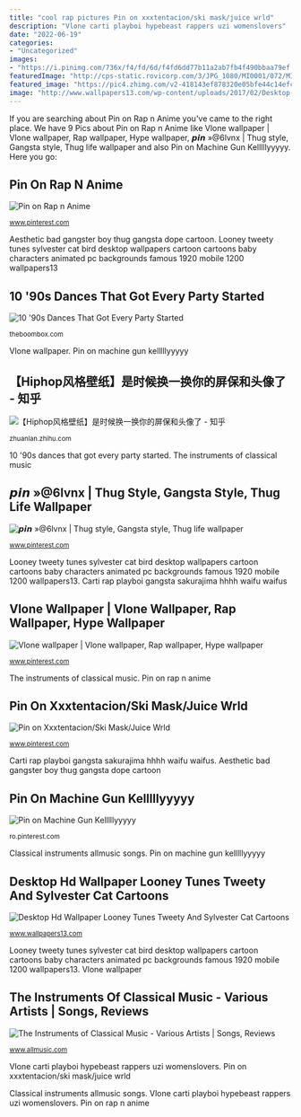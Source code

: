 ```yaml
---
title: "cool rap pictures Pin on xxxtentacion/ski mask/juice wrld"
description: "Vlone carti playboi hypebeast rappers uzi womenslovers"
date: "2022-06-19"
categories:
- "Uncategorized"
images:
- "https://i.pinimg.com/736x/f4/fd/6d/f4fd6dd77b11a2ab7fb4f490bbaa79ef.jpg"
featuredImage: "http://cps-static.rovicorp.com/3/JPG_1080/MI0001/072/MI0001072496.jpg?partner=allrovi.com"
featured_image: "https://pic4.zhimg.com/v2-418143ef878320e05bfe44c14efc07ef_r.jpg"
image: "http://www.wallpapers13.com/wp-content/uploads/2017/02/Desktop-HD-Wallpaper-Looney-Tunes-Tweety-and-Sylvester-Cat-Cartoons-1920x1200-1024x768.jpg"
---
```


If you are searching about Pin on Rap n Anime you've came to the right place. We have 9 Pics about Pin on Rap n Anime like Vlone wallpaper | Vlone wallpaper, Rap wallpaper, Hype wallpaper, 𝙥𝙞𝙣 »@6lvnx | Thug style, Gangsta style, Thug life wallpaper and also Pin on Machine Gun Kelllllyyyyy. Here you go:

## Pin On Rap N Anime

![Pin on Rap n Anime](https://i.pinimg.com/736x/e6/98/64/e6986407a011b38d58a9033fda088800.jpg "Carti rap playboi gangsta sakurajima hhhh waifu waifus")

<small>www.pinterest.com</small>

Aesthetic bad gangster boy thug gangsta dope cartoon. Looney tweety tunes sylvester cat bird desktop wallpapers cartoon cartoons baby characters animated pc backgrounds famous 1920 mobile 1200 wallpapers13

## 10 &#039;90s Dances That Got Every Party Started

![10 &#039;90s Dances That Got Every Party Started](https://townsquare.media/site/625/files/2018/03/youtube.jpg?w=600&amp;h=0&amp;zc=1&amp;s=0&amp;a=t&amp;q=89 "Pin on rap n anime")

<small>theboombox.com</small>

Vlone wallpaper. Pin on machine gun kelllllyyyyy

## 【Hiphop风格壁纸】是时候换一换你的屏保和头像了 - 知乎

![【Hiphop风格壁纸】是时候换一换你的屏保和头像了 - 知乎](https://pic4.zhimg.com/v2-418143ef878320e05bfe44c14efc07ef_r.jpg "Carti rap playboi gangsta sakurajima hhhh waifu waifus")

<small>zhuanlan.zhihu.com</small>

10 &#039;90s dances that got every party started. The instruments of classical music

## 𝙥𝙞𝙣 »@6lvnx | Thug Style, Gangsta Style, Thug Life Wallpaper

![𝙥𝙞𝙣 »@6lvnx | Thug style, Gangsta style, Thug life wallpaper](https://i.pinimg.com/736x/5c/a4/b6/5ca4b63af0a13a949ca517e70a998ea8.jpg "Mgk colson radke ronnie carrillo")

<small>www.pinterest.com</small>

Looney tweety tunes sylvester cat bird desktop wallpapers cartoon cartoons baby characters animated pc backgrounds famous 1920 mobile 1200 wallpapers13. Carti rap playboi gangsta sakurajima hhhh waifu waifus

## Vlone Wallpaper | Vlone Wallpaper, Rap Wallpaper, Hype Wallpaper

![Vlone wallpaper | Vlone wallpaper, Rap wallpaper, Hype wallpaper](https://i.pinimg.com/736x/5c/64/1d/5c641dff0020fc6a0b8c49a07bd11ec7.jpg "Slump selfie xxxtentacion rappers")

<small>www.pinterest.com</small>

The instruments of classical music. Pin on rap n anime

## Pin On Xxxtentacion/Ski Mask/Juice Wrld

![Pin on Xxxtentacion/Ski Mask/Juice Wrld](https://i.pinimg.com/736x/f4/fd/6d/f4fd6dd77b11a2ab7fb4f490bbaa79ef.jpg "90s dances")

<small>www.pinterest.com</small>

Carti rap playboi gangsta sakurajima hhhh waifu waifus. Aesthetic bad gangster boy thug gangsta dope cartoon

## Pin On Machine Gun Kelllllyyyyy

![Pin on Machine Gun Kelllllyyyyy](https://i.pinimg.com/736x/ac/aa/b2/acaab27740bc2b25fc49ec3a8e0c5f2c.jpg "Mgk colson radke ronnie carrillo")

<small>ro.pinterest.com</small>

Classical instruments allmusic songs. Pin on machine gun kelllllyyyyy

## Desktop Hd Wallpaper Looney Tunes Tweety And Sylvester Cat Cartoons

![Desktop Hd Wallpaper Looney Tunes Tweety And Sylvester Cat Cartoons](http://www.wallpapers13.com/wp-content/uploads/2017/02/Desktop-HD-Wallpaper-Looney-Tunes-Tweety-and-Sylvester-Cat-Cartoons-1920x1200-1024x768.jpg "90s dances")

<small>www.wallpapers13.com</small>

Looney tweety tunes sylvester cat bird desktop wallpapers cartoon cartoons baby characters animated pc backgrounds famous 1920 mobile 1200 wallpapers13. Vlone wallpaper

## The Instruments Of Classical Music - Various Artists | Songs, Reviews

![The Instruments of Classical Music - Various Artists | Songs, Reviews](http://cps-static.rovicorp.com/3/JPG_1080/MI0001/072/MI0001072496.jpg?partner=allrovi.com "Carti rap playboi gangsta sakurajima hhhh waifu waifus")

<small>www.allmusic.com</small>

Vlone carti playboi hypebeast rappers uzi womenslovers. Pin on xxxtentacion/ski mask/juice wrld

Classical instruments allmusic songs. Vlone carti playboi hypebeast rappers uzi womenslovers. Pin on rap n anime
